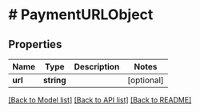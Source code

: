 # # PaymentURLObject

## Properties

Name | Type | Description | Notes
------------ | ------------- | ------------- | -------------
**url** | **string** |  | [optional]

[[Back to Model list]](../../README.md#models) [[Back to API list]](../../README.md#endpoints) [[Back to README]](../../README.md)
